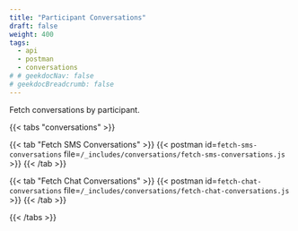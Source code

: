 ```yaml
---
title: "Participant Conversations"
draft: false
weight: 400
tags:
  - api
  - postman
  - conversations
# # geekdocNav: false
# geekdocBreadcrumb: false
---
```


Fetch conversations by participant.

{{< tabs "conversations" >}}

{{< tab "Fetch SMS Conversations" >}}
{{< postman id=`fetch-sms-conversations` file=`/_includes/conversations/fetch-sms-conversations.js` >}}
{{< /tab >}}

{{< tab "Fetch Chat Conversations" >}}
{{< postman id=`fetch-chat-conversations` file=`/_includes/conversations/fetch-chat-conversations.js` >}}
{{< /tab >}}

{{< /tabs >}}

